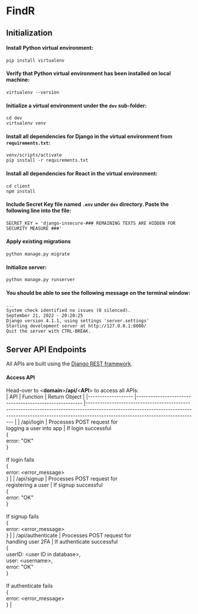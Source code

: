 # FindR

## Initialization
#### Install Python virtual environment:
```
pip install virtualenv
```

#### Verify that Python virtual environment has been installed on local machine:
```
virtualenv --version
```

#### Initialize a virtual environment under the ```dev``` sub-folder:
```
cd dev
virtualenv venv
```

#### Install all dependencies for Django in the virtual environment from ```requirements.txt```:
```
venv/scripts/activate
pip install -r requirements.txt
```

#### Install all dependencies for React in the virtual environment:
```
cd client
npm install
```

#### Include Secret Key file named `.env` under ```dev``` directory. Paste the following line into the file:
```
SECRET_KEY = 'django-insecure-### REMAINING TEXTS ARE HIDDEN FOR SECURITY MEASURE ###'
```

#### Apply existing migrations
```
python manage.py migrate
```

#### Initialize server:
```
python manage.py runserver
```

#### You should be able to see the following message on the terminal window:
```
...
System check identified no issues (0 silenced).
September 21, 2022 - 20:20:25
Django version 4.1.1, using settings 'server.settings'
Starting development server at http://127.0.0.1:8000/
Quit the server with CTRL-BREAK.
```

## Server API Endpoints
All APIs are built using the [Django REST framework](https://www.django-rest-framework.org).

#### Access API
Head-over to &lt;**domain**&gt;**/api/**&lt;**API**&gt; to access all APIs: <br>
| API               	| Function                                              	| Return Object                                                                                                                                                                                             	|
|-------------------	|-------------------------------------------------------	|-----------------------------------------------------------------------------------------------------------------------------------------------------------------------------------------------------------	|
| /api/login        	| Processes POST request for<br>logging a user into app 	| If login successful<br>{<br>   error: "OK"<br>} <br><br>If login fails<br>{<br>   error: &lt;error_message&gt;<br>}                                                                                       	|
| /api/signup       	| Processes POST request for<br>registering a user      	| If signup successful<br>{<br>   error: "OK"<br>}<br><br>If signup fails<br>{<br>   error: &lt;error_message&gt;<br>}                                                                                      	|
| /api/authenticate 	| Processes POST request for<br>handling user 2FA       	| If authenticate successful<br>{<br>   userID: &lt;user ID in database&gt;,<br>   user: &lt;username&gt;,<br>   error: "OK"<br>}<br><br>If authenticate fails<br>{<br>   error: &lt;error_message&gt;<br>} 	|
